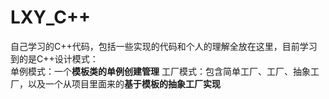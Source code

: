 # LXY_C++
自己学习的C++代码，包括一些实现的代码和个人的理解全放在这里，目前学习到的是C++设计模式：  
单例模式：一个**模板类的单例创建管理**
工厂模式：包含简单工厂、工厂、抽象工厂，以及一个从项目里面来的**基于模板的抽象工厂实现**

